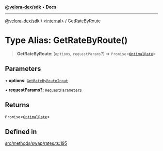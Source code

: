 [**@velora-dex/sdk**](../../README.md) • **Docs**

***

[@velora-dex/sdk](../../globals.md) / [\<internal\>](../README.md) / GetRateByRoute

# Type Alias: GetRateByRoute()

> **GetRateByRoute**: (`options`, `requestParams`?) => `Promise`\<[`OptimalRate`](../../type-aliases/OptimalRate.md)\>

## Parameters

• **options**: [`GetRateByRouteInput`](GetRateByRouteInput.md)

• **requestParams?**: [`RequestParameters`](RequestParameters.md)

## Returns

`Promise`\<[`OptimalRate`](../../type-aliases/OptimalRate.md)\>

## Defined in

[src/methods/swap/rates.ts:195](https://github.com/paraswap/paraswap-sdk/blob/master/src/methods/swap/rates.ts#L195)
